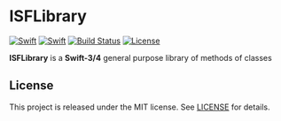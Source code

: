 # ISFLibrary

[![Swift][swift-badge-3]][swift-url]
[![Swift][swift-badge-4]][swift-url]
[![Build Status][travis-build-badge]][travis-build-url]
[![License][mit-badge]][mit-url]

**ISFLibrary** is a **Swift-3/4** general purpose library of methods of classes

## License

This project is released under the MIT license. See [LICENSE](LICENSE) for details.

[swift-badge-3]: https://img.shields.io/badge/Swift-3.0-orange.svg?style=flat
[swift-badge-4]: https://img.shields.io/badge/Swift-4.0-orange.svg?style=flat
[swift-url]: https://swift.org
[travis-build-badge]: https://travis-ci.org/itssofluffy/ISFLibrary.svg?branch=master
[travis-build-url]: https://travis-ci.org/itssofluffy/ISFLibrary
[mit-badge]: https://img.shields.io/badge/License-MIT-blue.svg?style=flat
[mit-url]: https://tldrlegal.com/license/mit-license
